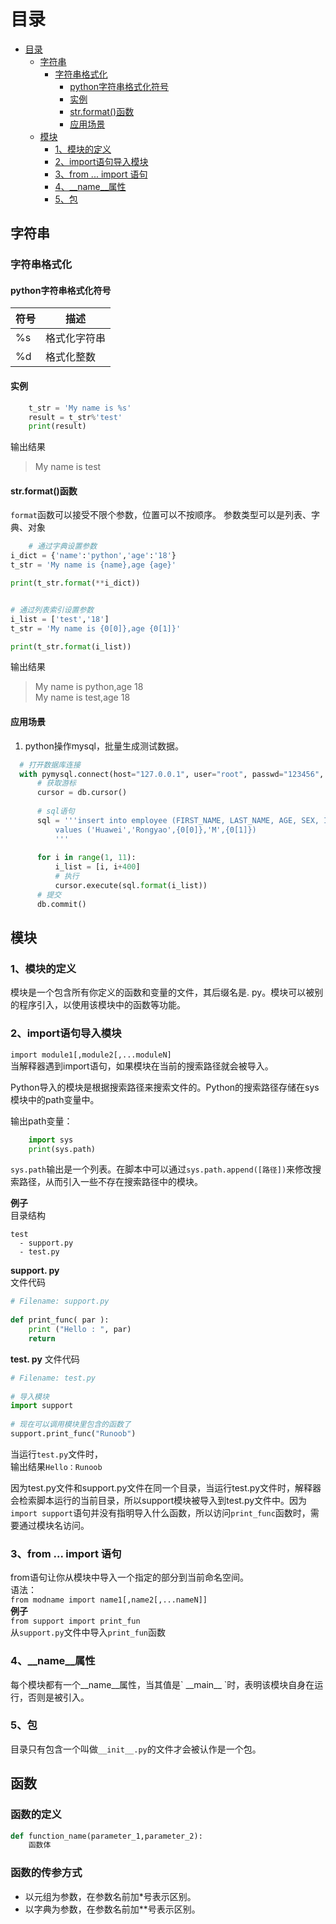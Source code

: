 # 目录  

<!-- TOC -->

- [目录](#目录)
  - [字符串](#字符串)
    - [字符串格式化](#字符串格式化)
      - [python字符串格式化符号](#python字符串格式化符号)
      - [实例](#实例)
      - [str.format()函数](#strformat函数)
      - [应用场景](#应用场景)
  - [模块](#模块)
    - [1、模块的定义](#1模块的定义)
    - [2、import语句导入模块](#2import语句导入模块)
    - [3、from ... import 语句](#3from--import-语句)
    - [4、__name__属性](#4__name__属性)
    - [5、包](#5包)

<!-- /TOC -->

## 字符串

### 字符串格式化

#### python字符串格式化符号

| 符号 | 描述 |
| ---- | ---- |
| %s | 格式化字符串 |
| %d | 格式化整数 |

#### 实例

```python
    t_str = 'My name is %s'
    result = t_str%'test'
    print(result)
```

输出结果
>My name is test

#### str.format()函数

`format`函数可以接受不限个参数，位置可以不按顺序。
参数类型可以是列表、字典、对象

```python
    # 通过字典设置参数
i_dict = {'name':'python','age':'18'}
t_str = 'My name is {name},age {age}'

print(t_str.format(**i_dict))


# 通过列表索引设置参数
i_list = ['test','18']
t_str = 'My name is {0[0]},age {0[1]}'

print(t_str.format(i_list))
```

输出结果
>My name is python,age 18  
>My name is test,age 18

#### 应用场景

1. python操作mysql，批量生成测试数据。

  ```python
    # 打开数据库连接
    with pymysql.connect(host="127.0.0.1", user="root", passwd="123456",     database="data_li") as db:
        # 获取游标
        cursor = db.cursor()
    
        # sql语句
        sql = '''insert into employee (FIRST_NAME, LAST_NAME, AGE, SEX, INCOME) \
            values ('Huawei','Rongyao',{0[0]},'M',{0[1]})
            '''
    
        for i in range(1, 11):
            i_list = [i, i+400]
            # 执行
            cursor.execute(sql.format(i_list))
        # 提交
        db.commit()
  ```

## 模块  

### 1、模块的定义  

模块是一个包含所有你定义的函数和变量的文件，其后缀名是\. py。模块可以被别的程序引入，以使用该模块中的函数等功能。

### 2、import语句导入模块  

`import module1[,module2[,...moduleN]`  
当解释器遇到import语句，如果模块在当前的搜索路径就会被导入。  

Python导入的模块是根据搜索路径来搜索文件的。Python的搜索路径存储在sys模块中的path变量中。  

输出path变量：

```python
    import sys
    print(sys.path)
```

`sys.path`输出是一个列表。在脚本中可以通过`sys.path.append([路径])`来修改搜索路径，从而引入一些不存在搜索路径中的模块。

**例子**  
目录结构

```shell
test  
  - support.py  
  - test.py
```

**support\. py**  
文件代码

```python
# Filename: support.py
 
def print_func( par ):
    print ("Hello : ", par)
    return
```

**test\. py**
文件代码  

```python
# Filename: test.py
 
# 导入模块
import support
 
# 现在可以调用模块里包含的函数了
support.print_func("Runoob")
```

当运行`test.py`文件时，  
输出结果`Hello：Runoob`  

因为test.py文件和support.py文件在同一个目录，当运行test.py文件时，解释器会检索脚本运行的当前目录，所以support模块被导入到test.py文件中。因为`import support`语句并没有指明导入什么函数，所以访问`print_func`函数时，需要通过模块名访问。  

### 3、from ... import 语句  

from语句让你从模块中导入一个指定的部分到当前命名空间。  
语法：  
`from modname import name1[,name2[,...nameN]]`  
**例子**  
`from support import print_fun`  
从`support.py`文件中导入`print_fun`函数  

### 4、__name__属性  

每个模块都有一个__name__属性，当其值是\` \_\_main\_\_ \`时，表明该模块自身在运行，否则是被引入。  

### 5、包  

目录只有包含一个叫做`__init__.py`的文件才会被认作是一个包。  

## 函数

### 函数的定义

```python
def function_name(parameter_1,parameter_2):
    函数体
```

### 函数的传参方式

- 以元组为参数，在参数名前加\*号表示区别。
- 以字典为参数，在参数名前加\*\*号表示区别。
